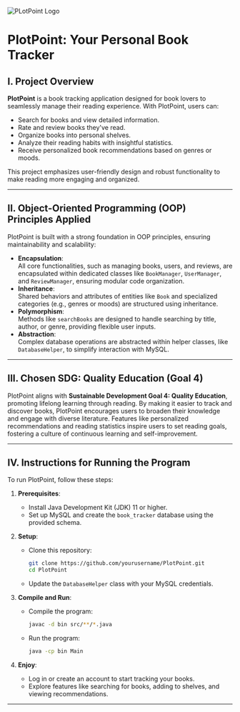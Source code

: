 ![PLotPoint Logo](https://github.com/user-attachments/assets/5c569274-d169-4ba8-bfd4-3e2f2570da11)

# PlotPoint: Your Personal Book Tracker

## I. Project Overview
**PlotPoint** is a book tracking application designed for book lovers to seamlessly manage their reading experience. With PlotPoint, users can:
- Search for books and view detailed information.
- Rate and review books they've read.
- Organize books into personal shelves.
- Analyze their reading habits with insightful statistics.
- Receive personalized book recommendations based on genres or moods.

This project emphasizes user-friendly design and robust functionality to make reading more engaging and organized.

---

## II. Object-Oriented Programming (OOP) Principles Applied
PlotPoint is built with a strong foundation in OOP principles, ensuring maintainability and scalability:
- **Encapsulation**:  
  All core functionalities, such as managing books, users, and reviews, are encapsulated within dedicated classes like `BookManager`, `UserManager`, and `ReviewManager`, ensuring modular code organization.
- **Inheritance**:  
  Shared behaviors and attributes of entities like `Book` and specialized categories (e.g., genres or moods) are structured using inheritance.
- **Polymorphism**:  
  Methods like `searchBooks` are designed to handle searching by title, author, or genre, providing flexible user inputs.
- **Abstraction**:  
  Complex database operations are abstracted within helper classes, like `DatabaseHelper`, to simplify interaction with MySQL.

---

## III. Chosen SDG: Quality Education (Goal 4)
PlotPoint aligns with **Sustainable Development Goal 4: Quality Education**, promoting lifelong learning through reading. By making it easier to track and discover books, PlotPoint encourages users to broaden their knowledge and engage with diverse literature. Features like personalized recommendations and reading statistics inspire users to set reading goals, fostering a culture of continuous learning and self-improvement.

---

## IV. Instructions for Running the Program
To run PlotPoint, follow these steps:

1. **Prerequisites**:
   - Install Java Development Kit (JDK) 11 or higher.
   - Set up MySQL and create the `book_tracker` database using the provided schema.

2. **Setup**:
   - Clone this repository:
     ```bash
     git clone https://github.com/yourusername/PlotPoint.git
     cd PlotPoint
     ```
   - Update the `DatabaseHelper` class with your MySQL credentials.

3. **Compile and Run**:
   - Compile the program:
     ```bash
     javac -d bin src/**/*.java
     ```
   - Run the program:
     ```bash
     java -cp bin Main
     ```

4. **Enjoy**:
   - Log in or create an account to start tracking your books.
   - Explore features like searching for books, adding to shelves, and viewing recommendations.

---

